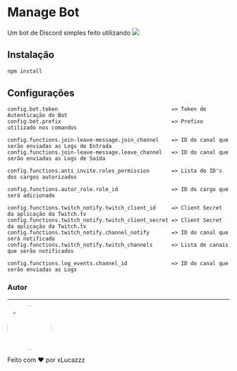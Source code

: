 # Manage Bot

Um bot de Discord simples feito utilizando <img src="https://img.shields.io/badge/Node.js-43853D?style=for-the-badge&logo=node.js&logoColor=white" href="https://nodejs.org/en/download/"/>

## Instalação

```bash
npm install
```

## Configurações

```
config.bot.token                                    => Token de Autenticação do Bot
config.bot.prefix                                   => Prefixo utilizado nos comandos

config.functions.join-leave-message.join_channel    => ID do canal que serão enviadas as Logs de Entrada
config.functions.join-leave-message.leave_channel   => ID do canal que serão enviadas as Logs de Saída

config.functions.anti_invite.roles_permission       => Lista de ID's dos cargos autorizados

config.functions.autor_role.role_id                 => ID do cargo que será adicionado

config.functions.twitch_notify.twitch_client_id     => Client Secret da aplicação da Twitch.tv 
config.functions.twitch_notify.twitch_client_secret => Client Secret da aplicação da Twitch.tv 
config.functions.twitch_notify.channel_notify       => ID do canal que será notificado
config.functions.twitch_notify.twitch_channels      => Lista de canais que serão notificados

config.functions.log_events.channel_id              => ID do canal que serão enviadas as Logs
```

### Autor
---

<img style="border-radius: 50%;" src="https://avatars.githubusercontent.com/u/69597508?s=400&u=9805bbc1827c56e2b42a14e702e4d6b2c03f4141" width="100px;" alt=""/>

Feito com ❤️ por xLucazzz

